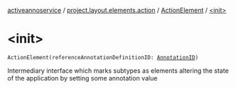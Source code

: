 [activeannoservice](../../index.md) / [project.layout.elements.action](../index.md) / [ActionElement](index.md) / [&lt;init&gt;](./-init-.md)

# &lt;init&gt;

`ActionElement(referenceAnnotationDefinitionID: `[`AnnotationID`](../../annotationdefinition/-annotation-i-d.md)`)`

Intermediary interface which marks subtypes as elements altering the state of the application by setting some annotation value

